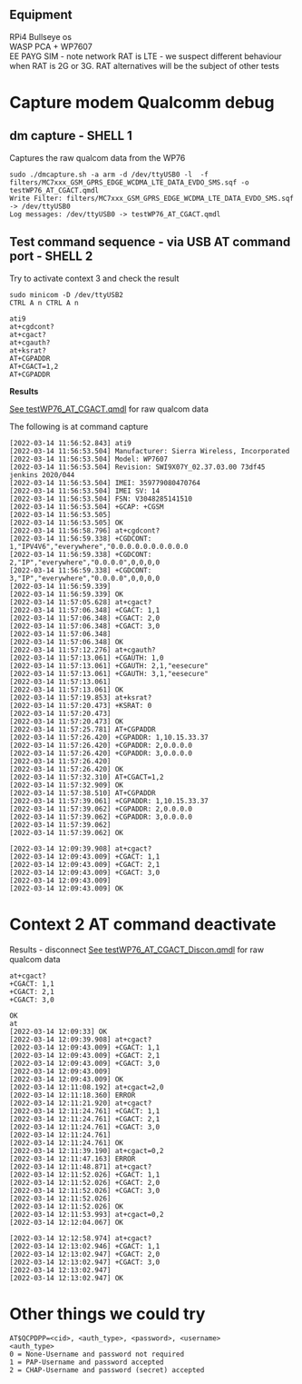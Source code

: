## Equipment
RPi4 Bullseye os  
WASP PCA + WP7607  
EE PAYG SIM - note network RAT is LTE - we suspect different behaviour when RAT is 2G or 3G. RAT alternatives will be the subject of other tests  



# Capture modem Qualcomm debug

## dm capture - SHELL 1

Captures the raw qualcom data from the WP76

```
sudo ./dmcapture.sh -a arm -d /dev/ttyUSB0 -l  -f filters/MC7xxx_GSM_GPRS_EDGE_WCDMA_LTE_DATA_EVDO_SMS.sqf -o testWP76_AT_CGACT.qmdl
Write Filter: filters/MC7xxx_GSM_GPRS_EDGE_WCDMA_LTE_DATA_EVDO_SMS.sqf -> /dev/ttyUSB0
Log messages: /dev/ttyUSB0 -> testWP76_AT_CGACT.qmdl
```

## Test command sequence - via USB AT command port - SHELL 2

Try to activate context 3 and check the result  
```
sudo minicom -D /dev/ttyUSB2
CTRL A n CTRL A n
```


```
ati9
at+cgdcont?
at+cgact?
at+cgauth?
at+ksrat?
AT+CGPADDR
AT+CGACT=1,2
AT+CGPADDR
```

**Results**

[See testWP76_AT_CGACT.qmdl](testWP76_AT_CGACT.qmdl) for raw qualcom data


The following is at command capture
```
[2022-03-14 11:56:52.843] ati9
[2022-03-14 11:56:53.504] Manufacturer: Sierra Wireless, Incorporated
[2022-03-14 11:56:53.504] Model: WP7607
[2022-03-14 11:56:53.504] Revision: SWI9X07Y_02.37.03.00 73df45 jenkins 2020/044
[2022-03-14 11:56:53.504] IMEI: 359779080470764
[2022-03-14 11:56:53.504] IMEI SV: 14
[2022-03-14 11:56:53.504] FSN: V3048285141510
[2022-03-14 11:56:53.504] +GCAP: +CGSM
[2022-03-14 11:56:53.505]
[2022-03-14 11:56:53.505] OK
[2022-03-14 11:56:58.796] at+cgdcont?
[2022-03-14 11:56:59.338] +CGDCONT: 1,"IPV4V6","everywhere","0.0.0.0.0.0.0.0.0.0
[2022-03-14 11:56:59.338] +CGDCONT: 2,"IP","everywhere","0.0.0.0",0,0,0,0
[2022-03-14 11:56:59.338] +CGDCONT: 3,"IP","everywhere","0.0.0.0",0,0,0,0
[2022-03-14 11:56:59.339]
[2022-03-14 11:56:59.339] OK
[2022-03-14 11:57:05.628] at+cgact?
[2022-03-14 11:57:06.348] +CGACT: 1,1
[2022-03-14 11:57:06.348] +CGACT: 2,0
[2022-03-14 11:57:06.348] +CGACT: 3,0
[2022-03-14 11:57:06.348]
[2022-03-14 11:57:06.348] OK
[2022-03-14 11:57:12.276] at+cgauth?
[2022-03-14 11:57:13.061] +CGAUTH: 1,0
[2022-03-14 11:57:13.061] +CGAUTH: 2,1,"eesecure"
[2022-03-14 11:57:13.061] +CGAUTH: 3,1,"eesecure"
[2022-03-14 11:57:13.061]
[2022-03-14 11:57:13.061] OK
[2022-03-14 11:57:19.853] at+ksrat?
[2022-03-14 11:57:20.473] +KSRAT: 0
[2022-03-14 11:57:20.473]
[2022-03-14 11:57:20.473] OK
[2022-03-14 11:57:25.781] AT+CGPADDR
[2022-03-14 11:57:26.420] +CGPADDR: 1,10.15.33.37
[2022-03-14 11:57:26.420] +CGPADDR: 2,0.0.0.0
[2022-03-14 11:57:26.420] +CGPADDR: 3,0.0.0.0
[2022-03-14 11:57:26.420]
[2022-03-14 11:57:26.420] OK
[2022-03-14 11:57:32.310] AT+CGACT=1,2
[2022-03-14 11:57:32.909] OK
[2022-03-14 11:57:38.510] AT+CGPADDR
[2022-03-14 11:57:39.061] +CGPADDR: 1,10.15.33.37
[2022-03-14 11:57:39.062] +CGPADDR: 2,0.0.0.0
[2022-03-14 11:57:39.062] +CGPADDR: 3,0.0.0.0
[2022-03-14 11:57:39.062]
[2022-03-14 11:57:39.062] OK

[2022-03-14 12:09:39.908] at+cgact?
[2022-03-14 12:09:43.009] +CGACT: 1,1
[2022-03-14 12:09:43.009] +CGACT: 2,1
[2022-03-14 12:09:43.009] +CGACT: 3,0
[2022-03-14 12:09:43.009]
[2022-03-14 12:09:43.009] OK

```

# Context 2 AT command deactivate
Results - disconnect
[See testWP76_AT_CGACT_Discon.qmdl](testWP76_AT_CGACT_Discon.qmdl) for raw qualcom data


```
at+cgact?
+CGACT: 1,1
+CGACT: 2,1
+CGACT: 3,0

OK
at
[2022-03-14 12:09:33] OK
[2022-03-14 12:09:39.908] at+cgact?
[2022-03-14 12:09:43.009] +CGACT: 1,1
[2022-03-14 12:09:43.009] +CGACT: 2,1
[2022-03-14 12:09:43.009] +CGACT: 3,0
[2022-03-14 12:09:43.009]
[2022-03-14 12:09:43.009] OK
[2022-03-14 12:11:08.192] at+cgact=2,0
[2022-03-14 12:11:18.360] ERROR
[2022-03-14 12:11:21.920] at+cgact?
[2022-03-14 12:11:24.761] +CGACT: 1,1
[2022-03-14 12:11:24.761] +CGACT: 2,1
[2022-03-14 12:11:24.761] +CGACT: 3,0
[2022-03-14 12:11:24.761]
[2022-03-14 12:11:24.761] OK
[2022-03-14 12:11:39.190] at+cgact=0,2
[2022-03-14 12:11:47.163] ERROR
[2022-03-14 12:11:48.871] at+cgact?
[2022-03-14 12:11:52.026] +CGACT: 1,1
[2022-03-14 12:11:52.026] +CGACT: 2,0
[2022-03-14 12:11:52.026] +CGACT: 3,0
[2022-03-14 12:11:52.026]
[2022-03-14 12:11:52.026] OK
[2022-03-14 12:11:53.993] at+cgact=0,2
[2022-03-14 12:12:04.067] OK

[2022-03-14 12:12:58.974] at+cgact?
[2022-03-14 12:13:02.946] +CGACT: 1,1
[2022-03-14 12:13:02.947] +CGACT: 2,0
[2022-03-14 12:13:02.947] +CGACT: 3,0
[2022-03-14 12:13:02.947]
[2022-03-14 12:13:02.947] OK
```


# Other things we could try
```
AT$QCPDPP=<cid>, <auth_type>, <password>, <username>
<auth_type>
0 = None-Username and password not required
1 = PAP-Username and password accepted
2 = CHAP-Username and password (secret) accepted
```
